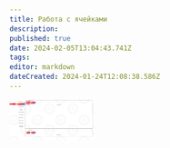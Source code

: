 ```yaml
---
title: Работа с ячейками
description: 
published: true
date: 2024-02-05T13:04:43.741Z
tags: 
editor: markdown
dateCreated: 2024-01-24T12:08:38.586Z
---
```


<style>
  img.big {cursor: pointer; max-width: 150px;}
  img.big:hover {max-width: none;}
</style>

<img class="big" src="/files/Pastedimage20240126134630.png" />
